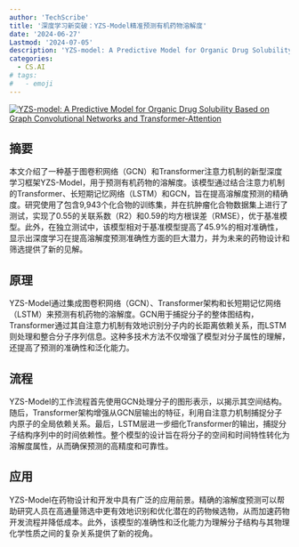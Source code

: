 ```yaml
---
author: 'TechScribe'
title: '深度学习新突破：YZS-Model精准预测有机药物溶解度'
date: '2024-06-27'
Lastmod: '2024-07-05'
description: 'YZS-model: A Predictive Model for Organic Drug Solubility Based on Graph Convolutional Networks and Transformer-Attention'
categories:
  - CS.AI
# tags:
#   - emoji
---
```


[![YZS-model: A Predictive Model for Organic Drug Solubility Based on Graph Convolutional Networks and Transformer-Attention](https://arxiv-research-1301205113.cos.ap-guangzhou.myqcloud.com/images/2406.19136v2.pdf_0.jpg)](https://arxiv.org/abs/2406.19136v2)

## 摘要

本文介绍了一种基于图卷积网络（GCN）和Transformer注意力机制的新型深度学习框架YZS-Model，用于预测有机药物的溶解度。该模型通过结合注意力机制的Transformer、长短期记忆网络（LSTM）和GCN，旨在提高溶解度预测的精确度。研究使用了包含9,943个化合物的训练集，并在抗肿瘤化合物数据集上进行了测试，实现了0.55的关联系数（R2）和0.59的均方根误差（RMSE），优于基准模型。此外，在独立测试中，该模型相对于基准模型提高了45.9%的相对准确性，显示出深度学习在提高溶解度预测准确性方面的巨大潜力，并为未来的药物设计和筛选提供了新的见解。<!--more-->

## 原理

YZS-Model通过集成图卷积网络（GCN）、Transformer架构和长短期记忆网络（LSTM）来预测有机药物的溶解度。GCN用于捕捉分子的整体图结构，Transformer通过其自注意力机制有效地识别分子内的长距离依赖关系，而LSTM则处理和整合分子序列信息。这种多技术方法不仅增强了模型对分子属性的理解，还提高了预测的准确性和泛化能力。

## 流程

YZS-Model的工作流程首先使用GCN处理分子的图形表示，以揭示其空间结构。随后，Transformer架构增强从GCN层输出的特征，利用自注意力机制捕捉分子内原子的全局依赖关系。最后，LSTM层进一步细化Transformer的输出，捕捉分子结构序列中的时间依赖性。整个模型的设计旨在将分子的空间和时间特性转化为溶解度属性，从而确保预测的高精度和可靠性。

## 应用

YZS-Model在药物设计和开发中具有广泛的应用前景。精确的溶解度预测可以帮助研究人员在高通量筛选中更有效地识别和优化潜在的药物候选物，从而加速药物开发流程并降低成本。此外，该模型的准确性和泛化能力为理解分子结构与其物理化学性质之间的复杂关系提供了新的视角。